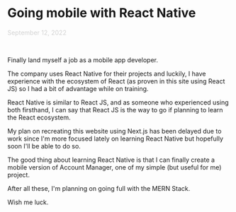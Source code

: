 # <span className="page__title"> Going mobile with React Native</span>

<span style="color: lightgrey">September 12, 2022</span>

&nbsp;

<span className="page__content">
Finally land myself a job as a mobile app developer.

The company uses React Native for their projects and luckily, I have experience with the ecosystem of React (as proven in this site using React JS) so I had a bit of advantage while on training.

React Native is similar to React JS, and as someone who experienced using both firsthand, I can say that React JS is the way to go if planning to learn the React ecosystem.

My plan on recreating this website using Next.js has been delayed due to work since I'm more focused lately on learning React Native but hopefully soon I'll be able to do so.

The good thing about learning React Native is that I can finally create a mobile version of Account Manager, one of my simple (but useful for me) project.

After all these, I'm planning on going full with the MERN Stack.

Wish me luck.
</span>
